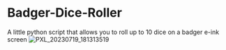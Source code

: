 # Badger-Dice-Roller
A little python script that allows you to roll up to 10 dice on a badger e-ink screen
![PXL_20230719_181313519](https://github.com/Zoobdude/Badger-Dice-Roller/assets/96008479/f1e103ec-7ac6-470a-9c1f-9ab4c3f13b5d)
